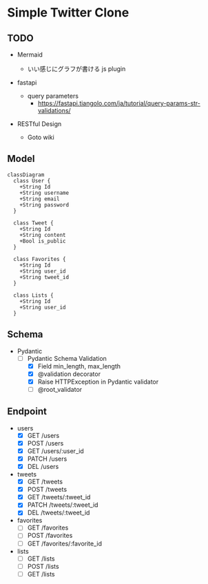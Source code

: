 # Simple Twitter Clone

## TODO

* Mermaid
  + いい感じにグラフが書ける js plugin

* fastapi
  + query parameters
    - https://fastapi.tiangolo.com/ja/tutorial/query-params-str-validations/

* RESTful Design
  + Goto wiki

## Model

```mermaid
classDiagram
  class User {
    +String Id
    +String username
    +String email
    +String password
  }

  class Tweet {
    +String Id
    +String content
    +Bool is_public
  }

  class Favorites {
    +String Id
    +String user_id
    +String tweet_id
  }

  class Lists {
    +String Id
    +String user_id
  }
```

## Schema

* Pydantic
  + [ ] Pydantic Schema Validation
    - [x] Field min_length, max_length
    - [x] @validation decorator
    - [x] Raise HTTPException in Pydantic validator
    - [ ] @root_validator

## Endpoint

* users
  + [x] GET   /users
  + [x] POST  /users
  + [x] GET   /users/:user_id
  + [x] PATCH /users
  + [x] DEL   /users

* tweets
  + [x] GET   /tweets
  + [x] POST  /tweets
  + [x] GET   /tweets/:tweet_id
  + [x] PATCH /tweets/:tweet_id
  + [x] DEL   /tweets/:tweet_id

* favorites
  + [ ] GET  /favorites
  + [ ] POST /favorites
  + [ ] GET  /favorites/:favorite_id

* lists
  + [ ] GET  /lists
  + [ ] POST /lists
  + [ ] GET  /lists
